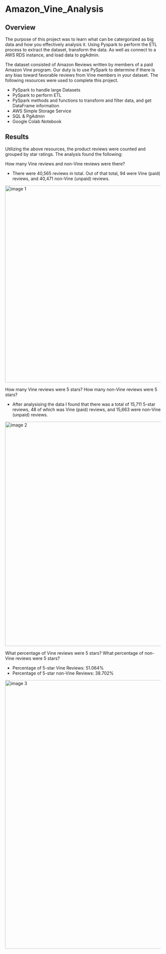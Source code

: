 # Amazon_Vine_Analysis


## Overview

The purpose of this project was to learn what can be catergorized as big data and how you effectively analysis it. Using Pyspark to perform the ETL process to extract the dataset, transform the data. As well as connect to a AWS RDS instance, and load data to pgAdmin.

The dataset consisted of Amazon Reviews written by members of a paid Amazon Vine program. Our duty is to use PySpark to determine if there is any bias toward favorable reviews from Vine members in your dataset. The following resources were used to complete this project.

   * PySpark to handle large Datasets
   * PySpark to perform ETL
   * PySpark methods and functions to transform and filter data, and get DataFrame information
   * AWS Simple Storage Service
   * SQL & PgAdmin
   * Google Colab Notebook


## Results

Utilizing the above resources, the product reviews were counted and grouped by star ratings. The analysis found the following:

How many Vine reviews and non-Vine reviews were there?

   * There were 40,565 reviews in total. Out of that total, 94 were Vine (paid) reviews, and 40,471 non-Vine (unpaid) reviews.


<img width="637" alt="image 1" src="https://user-images.githubusercontent.com/90155651/198793429-aadf8cf7-ddda-4bf2-a35e-3162a0426df6.png">


How many Vine reviews were 5 stars? How many non-Vine reviews were 5 stars?

   * After analysising the data I found that there was a total of 15,711 5-star reviews, 48 of which was Vine (paid) reviews, and 15,663 were non-Vine (unpaid) reviews.

<img width="726" alt="image 2" src="https://user-images.githubusercontent.com/90155651/198798533-3fe502f5-d962-4a59-9a1d-ae738e569fad.png">


What percentage of Vine reviews were 5 stars? What percentage of non-Vine reviews were 5 stars?

  * Percentage of 5-star Vine Reviews: 51.064%
  * Percentage of 5-star non-Vine Reviews: 38.702%

<img width="869" alt="image 3" src="https://user-images.githubusercontent.com/90155651/198801773-0d4fdf3a-0e94-454c-a0a7-cb94c96cbe8b.png">



